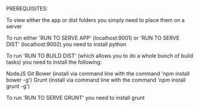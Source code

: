 PREREQUISITES:

To view either the app or dist folders you simply need to place them on a server


To run either 'RUN TO SERVE APP' (localhost:9001) or 'RUN TO SERVE DIST' (localhost:9002) you need to install python


To run 'RUN TO BUILD DIST' (which allows you to do a whole bunch of build tasks) you need to install the following:

NodeJS
Git
Bower (install via command line with the command 'npm install bower -g')
Grunt (install via command line with the command 'npm install grunt -g')


To run 'RUN TO SERVE GRUNT' you need to install grunt